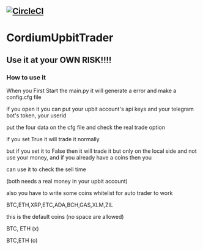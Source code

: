 [![CircleCI](https://circleci.com/gh/SkuldNorniern/CordiumUpbitTrader/tree/main.svg?style=svg)](https://circleci.com/gh/SkuldNorniern/CordiumUpbitTrader/tree/main)
---
# CordiumUpbitTrader
 ## Use it at your OWN RISK!!!!

 ### How to use it
 When you First Start the main.py  it will generate a error and make a config.cfg file

 if you open it  you can put your upbit account's api keys and your telegram bot's token, your userid

 put the four data on the cfg file and check the real trade option

 if you set True it will trade it normally

 but if you set it to False then it will trade it but only on the local side and not use your money, and if you already have a coins then you

 can use it to check the sell time

 (both needs a real money in your upbit account)

 also you have to write some coins whitelist for auto trader to work

BTC,ETH,XRP,ETC,ADA,BCH,GAS,XLM,ZIL

this is the default coins (no space are allowed)

BTC, ETH (x)

BTC,ETH (o)
